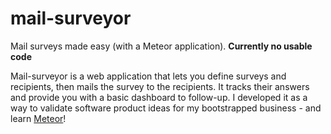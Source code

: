 mail-surveyor
=============

Mail surveys made easy (with a Meteor application).
**Currently no usable code**


Mail-surveyor is a web application that lets you define surveys and recipients, then mails the survey to the recipients.
It tracks their answers and provide you with a basic dashboard to follow-up.
I developed it as a way to validate software product ideas for my bootstrapped business - and learn [Meteor](https://www.meteor.com "Meteor official homepage")!
